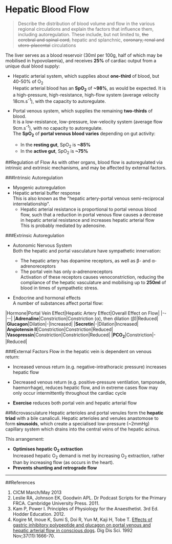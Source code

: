 # Hepatic Blood Flow
> Describe the distribution of blood volume and flow in the various regional circulations and explain the factors that influence them, including autoregulation. These include, but not limited to, ~~the cerebral and spinal cord,~~ hepatic and splanchnic, ~~coronary, renal and utero-placental~~ circulations

The liver serves as a blood reservoir (30ml per 100g, half of which may be mobilised in hypovolaemia), and receives **25%** of cardiac output from a unique dual blood supply:
* Hepatic arterial system, which supplies about **one-third** of blood, but 40-50% of O<sub>2</sub>  
  Hepatic arterial blood has an **SpO<sub>2</sub>** of **~98%**, as would be expected. It is a high-pressure, high-resistance, high-flow system (average velocity 18cm.s<sup>-1</sup>), with the capacity to autoregulate.


* Portal venous system, which supplies the remaining **two-thirds** of blood.  
It is a low-resistance, low-pressure, low-velocity system (average flow 9cm.s<sup>-1</sup>), with no capacity to autoregulate.  
  The **SpO<sub>2</sub>** of **portal venous blood varies** depending on gut activity:
    * In the **resting gut**, SpO<sub>2</sub> is **~85%**
    * In the **active gut**, SpO<sub>2</sub> is **~75%**

##Regulation of Flow
As with other organs, blood flow is autoregulated via intrinsic and extrinsic mechanisms, and may be affected by external factors.

###Intrinsic Autoregulation
* Myogenic autoregulation
* Hepatic arterial buffer response  
  This is also known as the "hepatic artery-portal venous semi-reciprocal interrelationship".
    * Hepatic arterial resistance is proportional to portal venous blood flow, such that a reduction in portal venous flow causes a decrease in hepatic arterial resistance and increases hepatic arterial flow  
    This is probably mediated by adenosine.

###Extrinsic Autoregulation
* Autonomic Nervous System  
  Both the hepatic and portal vasculature have sympathetic innervation:
    * The hepatic artery has dopamine receptors, as well as β- and α-adrenoreceptors
    * The portal vein has only α-adrenoreceptors  
    Activation of these receptors causes venoconstriction, reducing the compliance of the hepatic vasculature and mobilising up to **250ml** of blood in times of sympathetic stress.
    

* Endocrine and hormonal effects  
A number of substances affect portal flow:  

|Hormone|Portal Vein Effect|Hepatic Artery Effect|Overall Effect on Flow|
|--|--|
|**Adrenaline**|Constriction|Constriction (α), then dilation (β)|Reduced|
|**Glucagon**|Dilation|-|Increased|
|**Secretin**|-|Dilation|Increased|
|**Angiotensin II**|Constriction|Constriction|Reduced|
|**Vasopressin**|Constriction|Constriction|Reduced|
|**PCO<sub>2</sub>**|Constriction|-|Reduced|


###External Factors
Flow in the hepatic vein is dependent on venous return:
* Increased venous return (e.g. negative-intrathoracic pressure) increases hepatic flow
* Decreased  venous return (e.g. positive-pressure ventilation, tamponade, haemorrhage), reduces hepatic flow, and in extreme cases flow may only occur intermittently throughout the cardiac cycle

* **Exercise** reduces both portal vein and hepatic arterial flow

##Microvasculature
Hepatic arterioles and portal venules form the **hepatic triad** with a bile canaliculi. Hepatic arterioles and venules anastomose to form **sinusoids**, which create a specialised low-pressure (~2mmHg) capillary system which drains into the central veins of the hepatic acinus.

This arrangement:
* **Optimises hepatic O<sub>2</sub> extraction**    
  Increased hepatic O<sub>2</sub> demand is met by increasing O<sub>2</sub> extraction, rather than by increasing flow (as occurs in the heart).
* **Prevents shunting and retrograde flow**

---
##References
1. CICM March/May 2013
2. Leslie RA, Johnson EK, Goodwin APL. Dr Podcast Scripts for the Primary FRCA. Cambridge University Press. 2011.
3. Kam P, Power I. Principles of Physiology for the Anaesthetist. 3rd Ed. Hodder Education. 2012.
4. Kogire M, Inoue K, Sumi S, Doi R, Yun M, Kaji H, Tobe T. [Effects of gastric 
inhibitory polypeptide and glucagon on portal venous and hepatic arterial flow in
conscious dogs](https://www.ncbi.nlm.nih.gov/pubmed/1425064). Dig Dis Sci. 1992 Nov;37(11):1666-70.